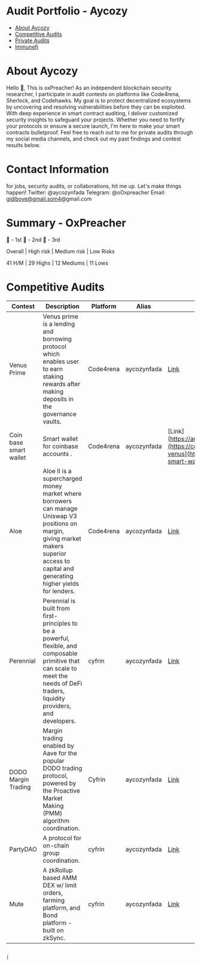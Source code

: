 # Audit Portfolio - Aycozy
- [About Aycozy](#about-Aycozy)
- [Competitive Audits](#competitive-audits)
- [Private Audits](#private-audits)
- [Immunefi](#immunefi)

# About Aycozy
Hello 👋, This is oxPreacher! As an independent blockchain security researcher, I participate in audit contests on platforms like Code4rena, Sherlock, and Codehawks. My goal is to protect decentralized ecosystems by uncovering and resolving vulnerabilities before they can be exploited. With deep experience in smart contract auditing, I deliver customized security insights to safeguard your projects. Whether you need to fortify your protocols or ensure a secure launch, I'm here to make your smart contracts bulletproof. Feel free to reach out to me for private audits through my social media channels, and check out my past findings and contest results below.

# Contact Information
  for jobs, security audits, or collaborations, hit me up. Let's make things happen!
  Twitter: @aycozynfada
  Telegram: @oOxpreacher
  Email: gidiboye@gmail.som4@gmail.com


# Summary - OxPreacher

🥇 - 1st 🥈 - 2nd 🥉 - 3rd


Overall        |	High risk	 | Medium risk	  | Low Risks

41 H/M         |	29 Highs	 |  12 Mediums	  |  11 Lows


  
  

# Competitive Audits
| Contest                   | Description                                                                                                                                                                          | Platform  | Alias |  Report | Bug                                                                                                                                                     |
| ------------------------- | ------------------------------------------------------------------------------------------------------------------------------------------------------------------------------------ | --------- | --------------- | ------- | -------------------------------------------------------------------------------------------------------------------------------------------------------- |
| Venus Prime                 | Venus prime is a lending and borrowing protocol which enables user to earn staking rewards after making deposits in the governance vaults. |Code4rena| aycozynfada    | [Link]([https://audits.sherlock.xyz/contests/120/report](https://code4rena.com/reports/2023-09-venus)) | H |
| Coin base smart wallet                 | Smart wallet for coinbase accounts .                                                                                            |Code4rena| aycozynfada    | [Link](https://audits.sherlock.xyz/contests/120/report](https://code4rena.com/reports/2023-09-venus](https://code4rena.com/audits/2024-03-smart-wallet) | L |                                                                                                     
| Aloe                 | Aloe II is a supercharged money market where borrowers can manage Uniswap V3 positions on margin, giving market makers superior access to capital and generating higher yields for lenders. |Code4rena| aycozynfada    | [Link](https://audits.sherlock.xyz/contests/120/report)                                                                                                   |
| Perennial                 | Perennial is built from first-principles to be a powerful, flexible, and composable primitive that can scale to meet the needs of DeFi traders, liquidity providers, and developers. | cyfrin  | aycozynfada   | [Link](https://audits.sherlock.xyz/contests/79/report)                                                                                                   |
| DODO Margin Trading       | Margin trading enabled by Aave for the popular DODO trading protocol, powered by the Proactive Market Making (PMM) algorithm coordination.                                           | Cyfrin  | aycozynfada   | [Link](https://github.com/sherlock-protocol/sherlock-reports/blob/main/audits/2023.05.12%20-%20Final%20-%20DODO%20Margin%20Trading%20Audit%20Report.pdf) |
| PartyDAO                  | A protocol for on-chain group coordination.                                                                                                                                          | cyfrin | aycozynfada | [Link](https://code4rena.com/reports/2023-04-party)                                                                                                      |
| Mute                      | A zkRollup based AMM DEX w/ limit orders, farming platform, and Bond platform - built on zkSync.                                                                                     | cyfrin | aycozynfada | [Link](https://code4rena.com/reports/2023-03-mute)  



                                                                                                     |
